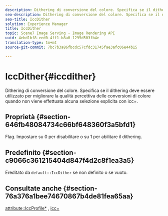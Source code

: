 ```yaml
---
description: Dithering di conversione del colore. Specifica se il dithering deve essere utilizzato per migliorare la qualità percettiva delle conversioni di colore quando non viene effettuata alcuna selezione esplicita con icc=.
seo-description: Dithering di conversione del colore. Specifica se il dithering deve essere utilizzato per migliorare la qualità percettiva delle conversioni di colore quando non viene effettuata alcuna selezione esplicita con icc=.
seo-title: IccDither
solution: Experience Manager
title: IccDither
topic: Scene7 Image Serving - Image Rendering API
uuid: 4ebd1bf8-eed0-4ff1-b8a0-1295d503fb4e
translation-type: tm+mt
source-git-commit: 7bc7b3a86fbcdc57cfdc31745fae3afc06e44b15

---
```



# IccDither{#iccdither}

Dithering di conversione del colore. Specifica se il dithering deve essere utilizzato per migliorare la qualità percettiva delle conversioni di colore quando non viene effettuata alcuna selezione esplicita con icc=.

## Proprietà {#section-646fb48084734c66bf648360f3a5bfd1}

Flag. Impostare su 0 per disabilitare o su 1 per abilitare il dithering.

## Predefinito {#section-c9066c361215404d847f4d2c8f1ea3a5}

Ereditato da `default::IccDither` se non definito o se vuoto.

## Consultate anche {#section-76a376a1bee74670867b4de81fea65aa}

[attribute::IccProfile*](../../../../../ir-api/material-cat/image-rendering-api-ref/c-ir-material-catalog/c-ir-attributes-reference/r-ir-iccprofilecmyk.md#reference-55aead2d924847ffbd1be4c46add7127) , [icc=](../../../../../ir-api/http-protocol/image-rendering-api-ref/c-ir-http-protocol-ref/c-ir-http-protocol-command-reference/r-ir-icc.md#reference-86a2fff3cef24982ad2063d977a16e06)
